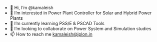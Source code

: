 - 👋 Hi, I’m @kamaleish
- 👀 I’m interested in Power Plant Controller for Solar and Hybrid Power Plants
- 🌱 I’m currently learning PSS/E & PSCAD Tools
- 💞️ I’m looking to collaborate on Power System and Simulation studies
- 📫 How to reach me kamaleish@iplon.in

<!---
kamaleish/kamaleish is a ✨ special ✨ repository because its `README.md` (this file) appears on your GitHub profile.
You can click the Preview link to take a look at your changes.
--->
